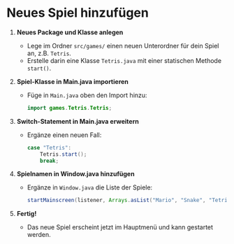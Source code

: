 # Neues Spiel hinzufügen

1. **Neues Package und Klasse anlegen**
   - Lege im Ordner `src/games/` einen neuen Unterordner für dein Spiel an, z.B. `Tetris`.
   - Erstelle darin eine Klasse `Tetris.java` mit einer statischen Methode `start()`.

2. **Spiel-Klasse in Main.java importieren**
   - Füge in `Main.java` oben den Import hinzu:
     ```java
     import games.Tetris.Tetris;
     ```

3. **Switch-Statement in Main.java erweitern**
   - Ergänze einen neuen Fall:
     ```java
     case "Tetris":
         Tetris.start();
         break;
     ```

4. **Spielnamen in Window.java hinzufügen**
   - Ergänze in `Window.java` die Liste der Spiele:
     ```java
     startMainscreen(listener, Arrays.asList("Mario", "Snake", "Tetris"));
     ```

5. **Fertig!**
   - Das neue Spiel erscheint jetzt im Hauptmenü und kann gestartet werden.

